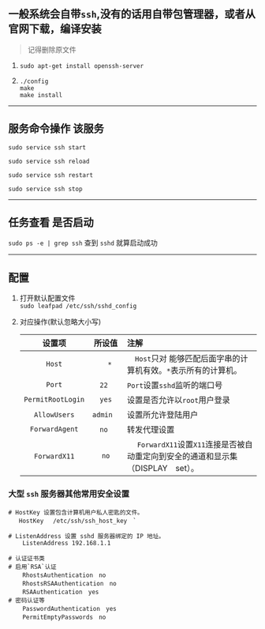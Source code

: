 ## 一般系统会自带`ssh`,没有的话用自带包管理器，或者从官网下载，编译安装 

> 记得删除原文件

1. `sudo apt-get install openssh-server`

2. `./config`<br>
    `make `<br>
    `make install`

-------

## 服务命令操作 该服务

`sudo service ssh start`

`sudo service ssh reload`

`sudo service ssh restart`

`sudo service ssh stop`






------

## 任务查看 是否启动 

`sudo ps -e | grep ssh` 查到 `sshd` 就算启动成功


------
## 配置


1. 打开默认配置文件<br>
    `sudo leafpad /etc/ssh/sshd_config`

2. 对应操作(默认忽略大小写)<br>

   |设置项|所设值| 注解|
   |:-----:|:-----:|:-----|
   |`Host`|　`*`|　`Host`只对 能够匹配后面字串的计算机有效。`*`表示所有的计算机。　
   |`Port`|`　22　 `|`Port`设置`sshd`监听的端口号
   |`PermitRootLogin`|`yes`|设置是否允许以`root`用户登录
   |`AllowUsers`　|`admin　`|设置所允许登陆用户
    |`ForwardAgent`|`　no　 `|转发代理设置
    |`ForwardX11`　|`no`|　 `ForwardX11`设置`X11`连接是否被自动重定向到安全的通道和显示集（DISPLAY　set）。　
   

### 大型 `ssh` 服务器其他常用安全设置
``` 
# HostKey 设置包含计算机用户私人密匙的文件。　
   HostKey 　/etc/ssh/ssh_host_key　`

# ListenAddress 设置 sshd 服务器绑定的 IP 地址。　
    ListenAddress 192.168.1.1 

# 认证证书类
# 启用`RSA`认证
    RhostsAuthentication　no　 
    RhostsRSAAuthentication　no　 
    RSAAuthentication　yes　 
# 密码认证等
    PasswordAuthentication　yes　 
    PermitEmptyPasswords　no　 
```
